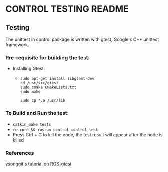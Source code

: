 # CONTROL TESTING README  

## Testing  
The unittest in control package is written with gtest, Google's C++ unittest framework.    

### Pre-requisite for building the test:  
* Installing Gtest:  
  * ```
    sudo apt-get install libgtest-dev  
    cd /usr/src/gtest  
    sudo cmake CMakeLists.txt  
    sudo make  

    sudo cp *.a /usr/lib  
    ```


### To Build and Run the test:  
* ```catkin_make tests```
* ```roscore && rosrun control control_test```   
* Press Ctrl + C to kill the node, the test result will appear after the node is killed   

### References  
[ysonggit's tutorial on ROS-gtest](http://ysonggit.github.io/coding/2014/12/19/use-gtest-in-ros-program.html)
